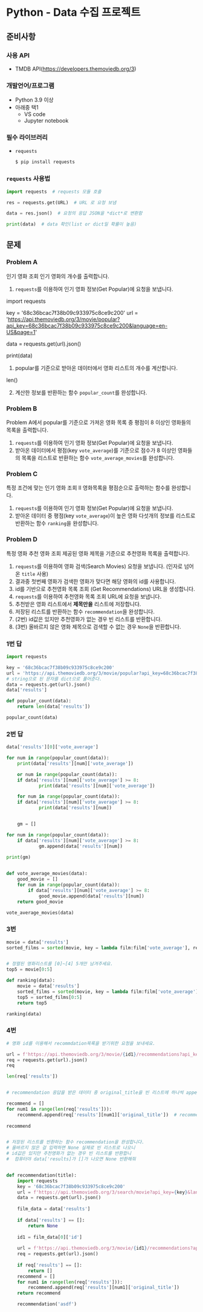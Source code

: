 # Python - Data 수집 프로젝트



## 준비사항 

### 사용 API

-  TMDB API(https://developers.themoviedb.org/3) 

### 개발언어/프로그램 

- Python 3.9 이상 
- 아래중 택1
  - VS code
  - Jupyter notebook

### 필수 라이브러리 

- `requests ` 

  ```sh
  $ pip install requests
  ```



### `requests` 사용법

```python
import requests  # requests 모듈 호출

res = requests.get(URL)  # URL 로 요청 보냄

data = res.json()  # 요청의 응답 JSON을 *dict*로 변환함

print(data)  # data 확인(list or dict일 확률이 높음)
```





## 문제

### Problem A

인기 영화 조회 인기 영화의 개수를 출력합니다. 

1. `requests`를 이용하여 인기 영화 정보(Get Popular)에 요청을 보냅니다. 

import requests

key = '68c36bcac7f38b09c933975c8ce9c200'
url = 'https://api.themoviedb.org/3/movie/popular?api_key=68c36bcac7f38b09c933975c8ce9c200&language=en-US&page=1'

data = requests.get(url).json()

print(data)

1. popular를 기준으로 받아온 데이터에서 영화 리스트의 개수를 계산합니다.  

len()

2. 계산한 정보를 반환하는 함수 `popular_count`를 완성합니다. 

   

### Problem B

Problem A에서 popular를 기준으로 가져온 영화 목록 중 평점이 8 이상인 영화들의 목록을 출력합니다. 

1. `requests`를 이용하여 인기 영화 정보(Get Popular)에 요청을 보냅니다.
2. 받아온 데이터에서 평점(key `vote_average`)를 기준으로 점수가 8 이상인 영화들의 목록을 리스트로 반환하는 함수 `vote_average_movies`를 완성합니다.



### Problem C

특정 조건에 맞는 인기 영화 조회 II 영화목록을 평점순으로 출력하는 함수를 완성합니다. 

1. `requests`를 이용하여 인기 영화 정보(Get Popular)에 요청을 보냅니다.
2. 받아온 데이터 중 평점(key `vote_average`)이 높은 영화 다섯개의 정보를 리스트로 반환하는 함수 `ranking`을 완성합니다. 



### Problem D

특정 영화 추천 영화 조회 제공된 영화 제목을 기준으로 추천영화 목록을 출력합니다.

1. `requests`를 이용하여 영화 검색(Search Movies) 요청을 보냅니다. (인자로 넘어온 `title` 사용)
2. 결과중 첫번째 영화가 검색한 영화가 맞다면 해당 영화의 id를 사용합니다.
3. id를 기반으로 추천영화 목록 조회 (Get Recommendations) URL을 생성합니다. 
4. `requests`를 이용하여 추천영화 목록 조회 URL에 요청을 보냅니다. 
5. 추천받은 영화 리스트에서 **제목만을** 리스트에 저장합니다. 
6. 저장된 리스트를 반환하는 함수 `recommendation`을 완성합니다. 
7. (2번) id값은 있지만 추천영화가 없는 경우 빈 리스트를 반환합니다. 
8. (3번) 올바르지 않은 영화 제목으로 검색할 수 없는 경우 `None`을 반환합니다. 



### 1번 답
``` python
import requests

key = '68c36bcac7f38b09c933975c8ce9c200'
url = 'https://api.themoviedb.org/3/movie/popular?api_key=68c36bcac7f38b09c933975c8ce9c200&language=en-US&page=1'
# string으로 된 문자를 dict으로 풀어준다.
data = requests.get(url).json()
data['results']

def popular_count(data):
    return len(data['results'])

popular_count(data)
```


### 2번 답

```python
data['results'][0]['vote_average']

for num in range(popular_count(data)):
    print(data['results'][num]['vote_average'])

    or num in range(popular_count(data)):
    if data['results'][num]['vote_average'] >= 8:
            print(data['results'][num]['vote_average'])

    for num in range(popular_count(data)):
    if data['results'][num]['vote_average'] >= 8:
            print(data['results'][num])


    gm = []

for num in range(popular_count(data)):
    if data['results'][num]['vote_average'] >= 8:
            gm.append(data['results'][num])
            
print(gm)


def vote_average_movies(data):
    good_movie = []
    for num in range(popular_count(data)):
        if data['results'][num]['vote_average'] >= 8:
            good_movie.append(data['results'][num])
    return good_movie

vote_average_movies(data)
```


### 3번
```python
movie = data['results']
sorted_films = sorted(movie, key = lambda film:film['vote_average'], reverse=True)


# 정렬된 영화리스트를 [0]~[4] 5개만 남겨주세요.
top5 = movie[0:5]

def ranking(data):
    movie = data['results']
    sorted_films = sorted(movie, key = lambda film:film['vote_average'], reverse=True)
    top5 = sorted_films[0:5]
    return top5

ranking(data)
```

### 4번

```python
# 영화 id를 이용해서 recommdation목록을 받기위한 요청을 보내세요.

url = f'https://api.themoviedb.org/3/movie/{id1}/recommendations?api_key={key}&language=en-US&page=1'
req = requests.get(url).json()
req

len(req['results'])


# recommendation 응답을 받은 데이터 중 original_title을 빈 리스트에 하나씩 append주세요

recommend = []
for num1 in range(len(req['results'])):
    recommend.append(req['results'][num1]['original_title'])  # recommend += 이런식으로 하려고 했지만, +는 스트링에서만 가능하고 list에서 하게 되면 그 안 구성요소 하나하나 더해진다
    
recommend


# 저장된 리스트를 반환하는 함수 recommendation을 완성합니다.
# 올바르지 않은 걸 입력하면 None 실제로 빈 리스트로 나오니 
# id값은 있지만 추천영화가 없는 경우 빈 리스트를 반환합니
#  컴퓨터야 data['results]가 []가 나오면 None 반환해줘


def recommendation(title):
    import requests
    key = '68c36bcac7f38b09c933975c8ce9c200'
    url = f'https://api.themoviedb.org/3/search/movie?api_key={key}&language=en-US&query={title}&page=1&include_adult=false'
    data = requests.get(url).json()
    
    film_data = data['results']
    
    if data['results'] == []:
        return None
                       
    id1 = film_data[0]['id']
    
    url = f'https://api.themoviedb.org/3/movie/{id1}/recommendations?api_key={key}&language=en-US&page=1'
    req = requests.get(url).json()
    
    if req['results'] == []:
        return []
    recommend = []
    for num1 in range(len(req['results'])):
        recommend.append(req['results'][num1]['original_title'])
    return recommend

    recommendation('asdf')
```